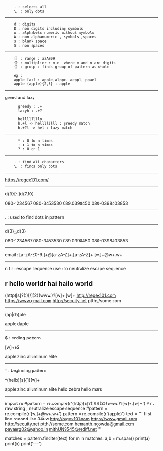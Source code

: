 
        . : selects all
        \. : only dots

--------------

        d : digits 
        D : non digits including symbols
        w : alphabets numeric without symbols
        W : non alphanumeric , symbols ,spaces
        s : blank space
        S : non spaces 

---------


        [] : range : azAZ09
        {} : multiplier : m,n  where m and n are digits
        () : group : finds group of pattern as whole

        eg : 
        apple [az] : apple,alppe, aeppl, ppael
        apple (apple){2,5} : apple

-----------
greed and lazy


          greedy : .+
          lazyh : .+?

          hellllllllo
          h.+l -> hellllllll : greedy match
          h.+?l -> hel : lazy match


-------------------------


          * : 0 to n times
          + : 1 to n times
          ? : 0 or 1

----------------------------


        . : find all characters
        \. : finds only dots

----------

https://regex101.com/


-----------

d{3}[-.]d{7,10}

080-1234567
080-3453530
089.0398450
080-0398403853


---------------------
\. : used to find dots in pattern

-------------------

d{3}[-.](123)d{3}

080-1234567
080-3453530
089.0398450
080-0398403853


------------------------
email : 
[a-zA-Z0-9\.]+@[a-zA-Z]+.[a-zA-Z]+
[w\.]+@w+.w+


-----------------------------
n t r : escape sequence
use  : to neutralize escape sequence

r
hello worldr hai
hailo world
------------------------------

(http)[s]?(:)[/]{2}(www.)?[w]+.[w]+
http://regex101.com
https://www.gmail.com
http://secuity.net
ptth://some.com


-------------

(ap|da)ple
>
apple
daple


---------------

$ : ending pattern

[w]+e$


apple
zinc
alluminum
elite

--------------------

^ : beginning pattern

^(hello)[s]{1}[w]+


apple
zinc
alluminum
elite
hello zebra
hello mars



----------------------------------------------------



import re
#pattern = re.compile(r'(http)[s]?(:)[/]{2}(www.)?[w]+.[w]+')  # r : raw string , neutralize escape sequence
#pattern = re.compile(r'[w\.]+@w+.w+')
pattern = re.compile(r'(apple)')
text = '''
first line 
second line
34uw
http://regex101.com
https://www.gmail.com
http://secuity.net
ptth://some.com
hemanth.ngowda@gmail.com
pavanrg02@yahoo.in
mithUN9545@rediff.net
'''

matches = pattern.finditer(text)
for m in matches:
    a,b = m.span()
    print(a)
    print(b)
    print('---')




